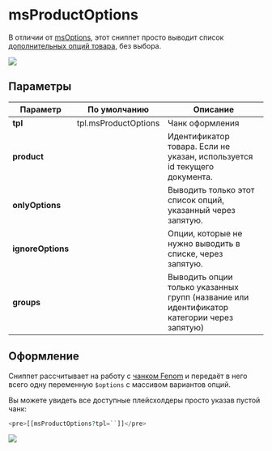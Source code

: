 # msProductOptions

В отличии от [msOptions][1], этот сниппет просто выводит список [дополнительных опций товара][2], без выбора.

[![](https://file.modx.pro/files/2/4/5/2452dfe5f33009776d55943b61ce3414s.jpg)](https://file.modx.pro/files/2/4/5/2452dfe5f33009776d55943b61ce3414.png)

## Параметры

| Параметр          | По умолчанию         | Описание                                                                                   |
| ----------------- | -------------------- | ------------------------------------------------------------------------------------------ |
| **tpl**           | tpl.msProductOptions | Чанк оформления                                                                            |
| **product**       |                      | Идентификатор товара. Если не указан, используется id текущего документа.                  |
| **onlyOptions**   |                      | Выводить только этот список опций, указанный через запятую.                                |
| **ignoreOptions** |                      | Опции, которые не нужно выводить в списке, через запятую.                                  |
| **groups**        |                      | Выводить опции только указанных групп (название или идентификатор категории через запятую) |

## Оформление

Сниппет рассчитывает на работу с [чанком Fenom][3] и передаёт в него всего одну переменную `$options` с массивом вариантов опций.

Вы можете увидеть все доступные плейсхолдеры просто указав пустой чанк:

``` php
<pre>[[msProductOptions?tpl=``]]</pre>
```

[![](https://file.modx.pro/files/d/b/c/dbc7a001d2c7fe6d565b054a5119099bs.jpg)](https://file.modx.pro/files/d/b/c/dbc7a001d2c7fe6d565b054a5119099b.png)

[1]: /components/02_miniShop2/02_Сниппеты/07_msOptions.md
[2]: /components/02_miniShop2/01_Интерфейс/04_Настройки.md
[3]: /components/pdotools/parser
